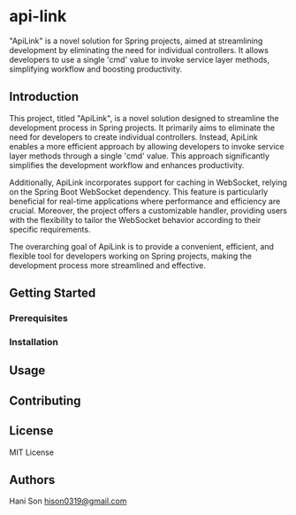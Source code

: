 # api-link
 "ApiLink" is a novel solution for Spring projects, aimed at streamlining development by eliminating the need for individual controllers. It allows developers to use a single 'cmd' value to invoke service layer methods, simplifying workflow and boosting productivity.

## Introduction
This project, titled "ApiLink", is a novel solution designed to streamline the development process in Spring projects. It primarily aims to eliminate the need for developers to create individual controllers. Instead, ApiLink enables a more efficient approach by allowing developers to invoke service layer methods through a single 'cmd' value. This approach significantly simplifies the development workflow and enhances productivity.

Additionally, ApiLink incorporates support for caching in WebSocket, relying on the Spring Boot WebSocket dependency. This feature is particularly beneficial for real-time applications where performance and efficiency are crucial. Moreover, the project offers a customizable handler, providing users with the flexibility to tailor the WebSocket behavior according to their specific requirements.

The overarching goal of ApiLink is to provide a convenient, efficient, and flexible tool for developers working on Spring projects, making the development process more streamlined and effective.

## Getting Started

### Prerequisites

### Installation

## Usage

## Contributing

## License
MIT License

## Authors
Hani Son
hison0319@gmail.com
